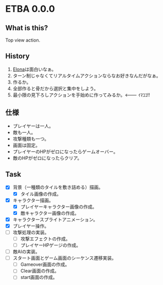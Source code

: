 # ETBA 0.0.0
## What is this?
Top view action.

## History

1. [Elona](http://ylvania.style.coocan.jp/elona_top.html)は面白いなぁ。
2. ターン制じゃなくてリアルタイムアクションならなお好きなんだがなぁ。
3. 作るか。
4. 全部作ると骨だから選択と集中をしよう。
5. 最小限の見下ろしアクションを手始めに作ってみるか。<--- ｲﾏｺｺ!!

## 仕様

* プレイヤーは一人。
* 敵も一人。
* 攻撃種類も一つ。
* 画面は固定。
* プレイヤーのHPがゼロになったらゲームオーバー。
* 敵のHPがゼロになったらクリア。

## Task

- [x] 背景（一種類のタイルを敷き詰める）描画。
  - [x] タイル画像の作成。
- [x] キャラクター描画。
  - [x] プレイヤーキャラクター画像の作成。
  - [x] 敵キャラクター画像の作成。
- [x] キャラクタースプライトアニメーション。
- [x] プレイヤー操作。
- [ ] 攻撃処理の実装。
  - [ ] 攻撃エフェクトの作成。
  - [ ] プレイヤーHPゲージの作成。
- [ ] 敵AIの実装。
- [ ] スタート画面とゲーム画面のシーケンス遷移実装。
  - [ ] Gameover画面の作成。
  - [ ] Clear画面の作成。
  - [ ] start画面の作成。
